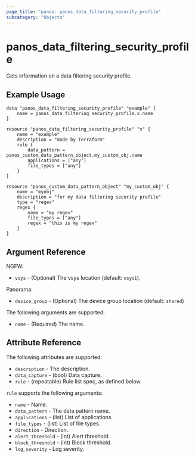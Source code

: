 ```yaml
---
page_title: "panos: panos_data_filtering_security_profile"
subcategory: "Objects"
---
```


# panos_data_filtering_security_profile

Gets information on a data filtering security profile.


## Example Usage

```hcl
data "panos_data_filtering_security_profile" "example" {
    name = panos_data_filtering_security_profile.x.name
}

resource "panos_data_filtering_security_profile" "x" {
    name = "example"
    description = "made by Terraform"
    rule {
        data_pattern = panos_custom_data_pattern_object.my_custom_obj.name
        applications = ["any"]
        file_types = ["any"]
    }
}

resource "panos_custom_data_pattern_object" "my_custom_obj" {
    name = "myobj"
    description = "for my data filtering security profile"
    type = "regex"
    regex {
        name = "my regex"
        file_types = ["any"]
        regex = "this is my regex"
    }
}
```


## Argument Reference

NGFW:

* `vsys` - (Optional) The vsys location (default: `vsys1`).

Panorama:

* `device_group` - (Optional) The device group location (default: `shared`)

The following arguments are supported:

* `name` - (Required) The name.


## Attribute Reference

The following attributes are supported:

* `description` - The description.
* `data_capture` - (bool) Data capture.
* `rule` - (repeatable) Rule list spec, as defined below.

`rule` supports the following arguments:

* `name` - Name.
* `data_pattern` - The data pattern name.
* `applications` - (list) List of applications.
* `file_types` - (list) List of file types.
* `direction` - Direction.
* `alert_threshold` - (int) Alert threshold.
* `block_threshold` - (int) Block threshold.
* `log_severity` - Log severity.
